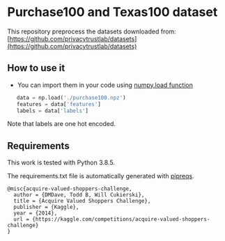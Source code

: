 # Purchase100 and Texas100 dataset

This repository preprocess the datasets downloaded from: [https://github.com/privacytrustlab/datasets](https://github.com/privacytrustlab/datasets)

## How to use it

 - You can import them in your code using [numpy.load function](https://numpy.org/doc/stable/reference/generated/numpy.load.html)

 ```python
    data = np.load('./purchase100.npz')
    features = data['features']
    labels = data['labels']
 ```

Note that labels are one hot encoded.

## Requirements

This work is tested with Python 3.8.5.

The requirements.txt file is automatically generated with [pipreqs](https://github.com/bndr/pipreqs).

```
@misc{acquire-valued-shoppers-challenge,
  author = {DMDave, Todd B, Will Cukierski},
  title = {Acquire Valued Shoppers Challenge},
  publisher = {Kaggle},
  year = {2014},
  url = {https://kaggle.com/competitions/acquire-valued-shoppers-challenge}
}
```

